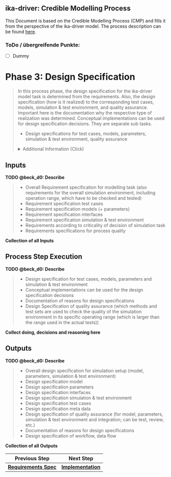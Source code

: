 ## ika-driver: Credible Modelling Process
This Document is based on the Credible Modelling Process (CMP) and fills it from the perspective of the ika-driver model. The process description can be found [here](https://gitlab.sl4to5.de/deliverables/credible-simulation-process/credible-simulation-process/-/blob/0182678762e6e3f9910246913259ae5c9fa7313b/credible_simulation_process.md#introduction).

### ToDo / übergreifende Punkte:
* [ ] Dummy


# Phase 3: Design Specification

> In this process phase, the design specification for the ika-driver model task is determined from the requirements. Also, the design specification (how is it realized) to the corresponding test cases, models, simulation & test environment, and quality assurance. Important here is the documentation why the respective type of realization was determined. Conceptual implementations can be used for design specification decisions. They are separate sub tasks.
> 
> * Design specifications for test cases, models, parameters, simulation & test environment, quality assurance
> <details>
>   <summary markdown="span">Additional Information (Click)</summary>
> 
> 
> Conceptual implementations can be used for design specification decisions. They are separate sub tasks.
> With the help of conceptual implementations, implementation approaches for aspects that the model is to perform can be tested and evaluated in advance.
> They also serve to explain why the design specifications are defined in this way.
> Conceptual implementations can be:
> * Modeling approaches from literature, do not have to be implemented
> * Prototypical implementations, these can also take place in other modelling languages, tool environments (these prototype implementations can also be used afterwards for test purposes)
> Conceptual models can be used for testing aspects of the developed model.
> </details>


## Inputs

**TODO @beck_d0: Describe**
> * Overall Requirement specification for modelling task (also requirements for the overall simulation environment, including operation range, which have to be checked and tested)
> * Requirement specification test cases
> * Requirement specification models (+ parameters)
> * Requirement specification interfaces
> * Requirement specification simulation & test environment
> * Requirements according to criticality of decision of simulation task
> * Requirements specifications for process quality

**Collection of all Inputs**  


## Process Step Execution

**TODO @beck_d0: Describe**

> * Design specification for test cases, models, parameters and simulation & test environment
> * Conceptual implementations can be used for the design specification decisions
> * Documentation of reasons for design specifications
> * Design Specification of quality assurance (which methods and test sets are used to check the quality of the simulation environment in its specific operating range (which is larger than the range used in the actual tests))

**Collect doing, decisions and reasoning here**


## Outputs

**TODO @beck_d0: Describe**
> * Overall design specification for simulation setup (model, parameters, simulation & test environment)
> * Design specification model
> * Design specification parameters
> * Design specification interfaces
> * Design specification simulation & test environment
> * Design specification test cases
> * Design specification meta data
> * Design specification of quality assurance (for model, parameters, simulation & test environment and integration; can be test, review, etc.)
> * Documentation of reasons for design specifications
> * Design specification of workflow, data flow

**Collection of all Outputs**


| Previous Step | Next Step |
| ------ | ------ |
| [**Requirements Spec**](doc/CMP_Phase2_RequirementSpec.md) | [**Implementation**](Documentation/CMP_Phase4_Implementation.md) |
